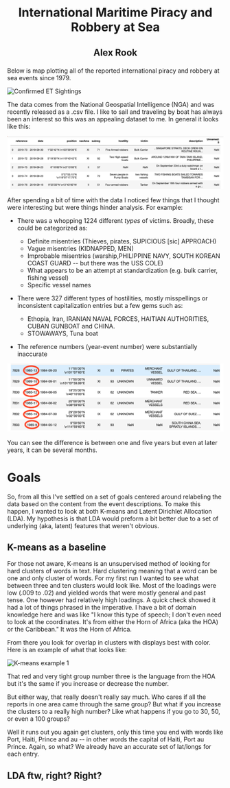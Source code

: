 
# <p style="text-align: center;">International Maritime Piracy and Robbery at Sea </p>
## <p style="text-align: center;">Alex Rook </p>




Below is map plotting all of the reported international piracy and robbery at sea events since 1979.

![Confirmed ET Sightings](images/all_events.png "All international piracy and robbery at sea events since 1979")

The data comes from the National Geospatial Intelligence (NGA) and was recently released as a .csv file. I like to sail and traveling by boat has always been an interest so this was an appealing dataset to me. In general it looks like this:

![Confirmed ET Sightings](images/imported_raw_data.png "pandas df of raw piracy data")

After spending a bit of time with the data I noticed few things that I thought were interesting but were things hinder analysis. For example:

* There was a whopping 1224 different _types_ of victims. Broadly, these could be categorized as:
    - Definite misentries (Thieves, pirates, SUPICIOUS [sic] APPROACH) 
    - Vague misentries (KIDNAPPED, MEN)
    - Improbable misentries (warship,PHILIPPINE NAVY, SOUTH KOREAN COAST GUARD -- but there was the USS COLE)
    - What appears to be an attempt at standardization (e.g. bulk carrier, fishing vessel)
    - Specific vessel names

* There were 327 different types of hostilities, mostly misspellings or inconsistent capitalization entries but a few gems such as:
    - Ethopia, Iran, IRANIAN NAVAL FORCES, HAITIAN AUTHORITIES, CUBAN GUNBOAT and CHINA.  
    - STOWAWAYS, Tuna boat

* The reference numbers (year-event number) were substantially inaccurate

![Reference-Date Discrepancies](images/reference-date_discrepencies.png "Reference-Date Discrepancies")

You can see the difference is between one and five years but even at later years, it can be several months.

# Goals
So, from all this I've settled on a set of goals centered around relabeling the data based on the content from the event descriptions. To make this happen, I wanted to look at both K-means and Latent Dirichlet Allocation (LDA). My hypothesis is that LDA would preform a bit better due to a set of underlying (aka, latent) features that weren't obvious.

## K-means as a baseline
For those not aware, K-means is an unsupervised method of looking for hard clusters of words in text. Hard clustering meaning that a word can be one and only cluster of words. For my first run I wanted to see what between three and ten clusters would look like. Most of the loadings were low (.009 to .02) and yielded words that were mostly general and past tense. One however had relatively high loadings. A quick check showed it had a lot of things phrased in the imperative. I have a bit of domain knowledge here and was like "I know this type of speech; I don't even need to look at the coordinates. It's from either the Horn of Africa (aka the HOA) or the Caribbean." It was the Horn of Africa. 

From there you look for overlap in clusters with displays best with color. Here is an example of what that looks like:

![K-means example 1](images/K-means_example_1.png "K means example 1")

That red and very tight group number three is the language from the HOA but it's the same if you increase or decrease the number.

But either way, that really doesn't really say much. Who cares if all the reports in one area came through the same group? But what if you increase the clusters to a really high number? Like what happens if you go to 30, 50, or even a 100 groups?

Well it runs out you again get clusters, only this time you end with words like Port, Haiti, Prince and au -- in other words the capital of Haiti, Port au Prince. Again, so what? We already have an accurate set of lat/longs for each entry.

## LDA ftw, right? Right?



